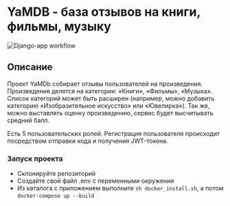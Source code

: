 # YaMDB - база отзывов на книги, фильмы, музыку 
![Django-app workflow](https://github.com/jedipython/yamdb_final/workflows/Django-app_workflow/badge.svg)

## Описание

Проект YaMDb собирает отзывы пользователей на произведения. Произведения делятся на категории: «Книги», «Фильмы», «Музыка». Список категорий может быть расширен (например, можно добавить категорию «Изобразительное искусство» или «Ювелирка»). Так же, можно выставлять оценку произведению, сервис будет высчитывать средний балл.

Есть 5 пользовательских ролей. Регистрация пользователя происходит посредством отправки кода и получения JWT-токена.

### Запуск проекта 
- Склонируйте репозиторий
- Создайте свой файл .env с переменными окружения
- Из каталога с приложением выполните  ``` sh docker_install.sh ```, а потом ``` docker-compose up --build ```



